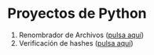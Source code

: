 # Proyectos de Python
1. Renombrador de Archivos ([pulsa aquí](https://github.com/isravg22/Change_namefiles))
2. Verificación de hashes ([pulsa aquí](https://github.com/isravg22/Scripts_Python/tree/main/Comprobaci%C3%B3n_hashes))
